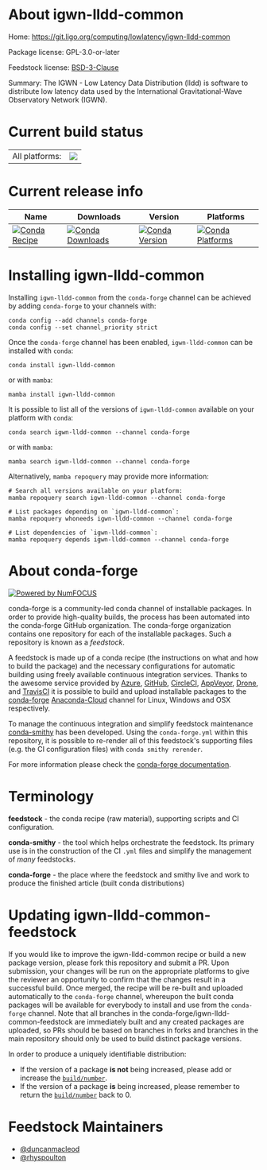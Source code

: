 About igwn-lldd-common
======================

Home: https://git.ligo.org/computing/lowlatency/igwn-lldd-common

Package license: GPL-3.0-or-later

Feedstock license: [BSD-3-Clause](https://github.com/conda-forge/igwn-lldd-common-feedstock/blob/main/LICENSE.txt)

Summary: The IGWN - Low Latency Data Distribution (lldd) is software to distribute low latency data used by the International Gravitational-Wave Observatory Network (IGWN).

Current build status
====================


<table><tr><td>All platforms:</td>
    <td>
      <a href="https://dev.azure.com/conda-forge/feedstock-builds/_build/latest?definitionId=18235&branchName=main">
        <img src="https://dev.azure.com/conda-forge/feedstock-builds/_apis/build/status/igwn-lldd-common-feedstock?branchName=main">
      </a>
    </td>
  </tr>
</table>

Current release info
====================

| Name | Downloads | Version | Platforms |
| --- | --- | --- | --- |
| [![Conda Recipe](https://img.shields.io/badge/recipe-igwn--lldd--common-green.svg)](https://anaconda.org/conda-forge/igwn-lldd-common) | [![Conda Downloads](https://img.shields.io/conda/dn/conda-forge/igwn-lldd-common.svg)](https://anaconda.org/conda-forge/igwn-lldd-common) | [![Conda Version](https://img.shields.io/conda/vn/conda-forge/igwn-lldd-common.svg)](https://anaconda.org/conda-forge/igwn-lldd-common) | [![Conda Platforms](https://img.shields.io/conda/pn/conda-forge/igwn-lldd-common.svg)](https://anaconda.org/conda-forge/igwn-lldd-common) |

Installing igwn-lldd-common
===========================

Installing `igwn-lldd-common` from the `conda-forge` channel can be achieved by adding `conda-forge` to your channels with:

```
conda config --add channels conda-forge
conda config --set channel_priority strict
```

Once the `conda-forge` channel has been enabled, `igwn-lldd-common` can be installed with `conda`:

```
conda install igwn-lldd-common
```

or with `mamba`:

```
mamba install igwn-lldd-common
```

It is possible to list all of the versions of `igwn-lldd-common` available on your platform with `conda`:

```
conda search igwn-lldd-common --channel conda-forge
```

or with `mamba`:

```
mamba search igwn-lldd-common --channel conda-forge
```

Alternatively, `mamba repoquery` may provide more information:

```
# Search all versions available on your platform:
mamba repoquery search igwn-lldd-common --channel conda-forge

# List packages depending on `igwn-lldd-common`:
mamba repoquery whoneeds igwn-lldd-common --channel conda-forge

# List dependencies of `igwn-lldd-common`:
mamba repoquery depends igwn-lldd-common --channel conda-forge
```


About conda-forge
=================

[![Powered by
NumFOCUS](https://img.shields.io/badge/powered%20by-NumFOCUS-orange.svg?style=flat&colorA=E1523D&colorB=007D8A)](https://numfocus.org)

conda-forge is a community-led conda channel of installable packages.
In order to provide high-quality builds, the process has been automated into the
conda-forge GitHub organization. The conda-forge organization contains one repository
for each of the installable packages. Such a repository is known as a *feedstock*.

A feedstock is made up of a conda recipe (the instructions on what and how to build
the package) and the necessary configurations for automatic building using freely
available continuous integration services. Thanks to the awesome service provided by
[Azure](https://azure.microsoft.com/en-us/services/devops/), [GitHub](https://github.com/),
[CircleCI](https://circleci.com/), [AppVeyor](https://www.appveyor.com/),
[Drone](https://cloud.drone.io/welcome), and [TravisCI](https://travis-ci.com/)
it is possible to build and upload installable packages to the
[conda-forge](https://anaconda.org/conda-forge) [Anaconda-Cloud](https://anaconda.org/)
channel for Linux, Windows and OSX respectively.

To manage the continuous integration and simplify feedstock maintenance
[conda-smithy](https://github.com/conda-forge/conda-smithy) has been developed.
Using the ``conda-forge.yml`` within this repository, it is possible to re-render all of
this feedstock's supporting files (e.g. the CI configuration files) with ``conda smithy rerender``.

For more information please check the [conda-forge documentation](https://conda-forge.org/docs/).

Terminology
===========

**feedstock** - the conda recipe (raw material), supporting scripts and CI configuration.

**conda-smithy** - the tool which helps orchestrate the feedstock.
                   Its primary use is in the construction of the CI ``.yml`` files
                   and simplify the management of *many* feedstocks.

**conda-forge** - the place where the feedstock and smithy live and work to
                  produce the finished article (built conda distributions)


Updating igwn-lldd-common-feedstock
===================================

If you would like to improve the igwn-lldd-common recipe or build a new
package version, please fork this repository and submit a PR. Upon submission,
your changes will be run on the appropriate platforms to give the reviewer an
opportunity to confirm that the changes result in a successful build. Once
merged, the recipe will be re-built and uploaded automatically to the
`conda-forge` channel, whereupon the built conda packages will be available for
everybody to install and use from the `conda-forge` channel.
Note that all branches in the conda-forge/igwn-lldd-common-feedstock are
immediately built and any created packages are uploaded, so PRs should be based
on branches in forks and branches in the main repository should only be used to
build distinct package versions.

In order to produce a uniquely identifiable distribution:
 * If the version of a package **is not** being increased, please add or increase
   the [``build/number``](https://docs.conda.io/projects/conda-build/en/latest/resources/define-metadata.html#build-number-and-string).
 * If the version of a package **is** being increased, please remember to return
   the [``build/number``](https://docs.conda.io/projects/conda-build/en/latest/resources/define-metadata.html#build-number-and-string)
   back to 0.

Feedstock Maintainers
=====================

* [@duncanmacleod](https://github.com/duncanmacleod/)
* [@rhyspoulton](https://github.com/rhyspoulton/)

